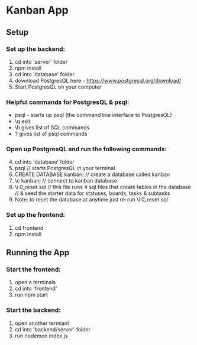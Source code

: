 # Kanban App

## Setup

### Set up the backend:
1. cd into 'server' folder
2. npm install
3. cd into 'database' folder
4. download PostgresQL here - https://www.postgresql.org/download/
5. Start PostgresQL on your computer

### Helpful commands for PostgresQL & psql:
- psql - starts up psql (the command line interface to PostgresQL)
- \q exit
- \h gives list of SQL commands
- \? gives list of psql commands


### Open up PostgresQL and run the following commands:
4. cd into 'database' folder
5. psql                    //  starts PostgresQL in your terminal
6. CREATE DATABASE kanban; //  create a database called kanban
7. \c kanban;              //  connect to kanban database
8. \i 0_reset.sql          //  this file runs 4 sql files that create tables in the database
                           //   & seed the starter data for statuses, boards, tasks & subtasks
9. Note: to reset the database at anytime just re-run \i 0_reset.sql


### Set up the frontend:
1. cd frontend
2. npm install

## Running the App

### Start the frontend:
1. open a terminals
2. cd into 'frontend'
3. run npm start

### Start the backend:
1. open another termianl
2. cd into 'backend/server' folder
3. run nodemon index.js
